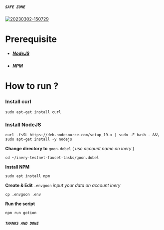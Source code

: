 ##### `SAFE ZONE`
[![20230302-150729](https://user-images.githubusercontent.com/120354604/222368884-b56b20b7-0c46-48ad-984d-7fe028e66987.png)](https://github.com/goon-sc)

# Prerequisite

- ##### [NodeJS](https://nodejs.org/en/)

- ##### NPM



# How to run ?

### Install curl
```shell
sudo apt-get install curl
```

### Install NodeJS
```shell
curl -fsSL https://deb.nodesource.com/setup_19.x | sudo -E bash - &&\
sudo apt-get install -y nodejs
```

**Change directory to** `goon.dobel` ( *use account name on inery* )
```shell
cd ~/inery-testnet-faucet-tasks/goon.dobel
```

**Install NPM**
```shell
sudo apt install npm
```
**Create  & Edit** `.envgoon`  *input your data on account inery*
```shelll
cp .envgoon .env
```
**Run the script**
```
npm run gotion
```
##### `THANKS AND DONE`
